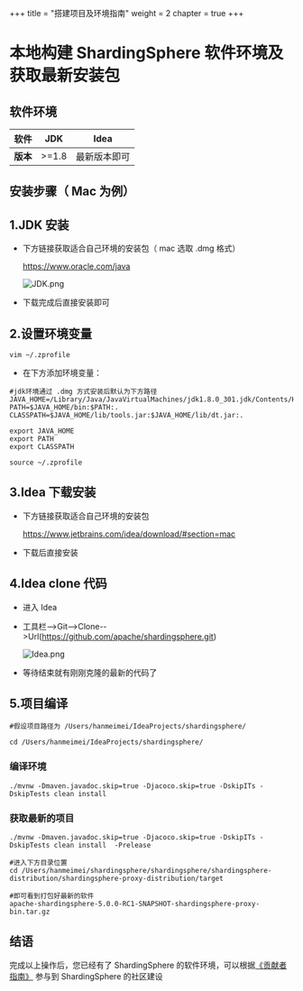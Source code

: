 +++
title = "搭建项目及环境指南"
weight = 2
chapter = true
+++


# 本地构建 ShardingSphere 软件环境及获取最新安装包

## 软件环境

| **软件** | **JDK** |   **Idea**   |
| :------: | :-----: | :----------: |
| **版本** |  >=1.8  | 最新版本即可 |

## 安装步骤（ Mac 为例）

## 1.JDK 安装

- 下方链接获取适合自己环境的安装包（ mac 选取 .dmg 格式）

	https://www.oracle.com/java

	![JDK.png](https://shardingsphere.apache.org/community/image/download_source/JDK.png)

- 下载完成后直接安装即可



## 2.设置环境变量

```shell
vim ~/.zprofile
```

- 在下方添加环境变量：

```shell
#jdk环境通过 .dmg 方式安装后默认为下方路径
JAVA_HOME=/Library/Java/JavaVirtualMachines/jdk1.8.0_301.jdk/Contents/Home
PATH=$JAVA_HOME/bin:$PATH:.
CLASSPATH=$JAVA_HOME/lib/tools.jar:$JAVA_HOME/lib/dt.jar:.

export JAVA_HOME
export PATH
export CLASSPATH
```

```shell
source ~/.zprofile
```



## 3.Idea 下载安装

- 下方链接获取适合自己环境的安装包

	https://www.jetbrains.com/idea/download/#section=mac
- 下载后直接安装



## 4.Idea clone 代码

- 进入 Idea
- 工具栏-->Git-->Clone-->Url(https://github.com/apache/shardingsphere.git)

	![Idea.png](https://shardingsphere.apache.org/community/image/download_source/Idea.png)
- 等待结束就有刚刚克隆的最新的代码了



## 5.项目编译

```shell
#假设项目路径为 /Users/hanmeimei/IdeaProjects/shardingsphere/

cd /Users/hanmeimei/IdeaProjects/shardingsphere/
```

### 编译环境

```shell
./mvnw -Dmaven.javadoc.skip=true -Djacoco.skip=true -DskipITs -DskipTests clean install
```

### 获取最新的项目

```shell
./mvnw -Dmaven.javadoc.skip=true -Djacoco.skip=true -DskipITs -DskipTests clean install  -Prelease

#进入下方目录位置
cd /Users/hanmeimei/shardingsphere/shardingsphere/shardingsphere-distribution/shardingsphere-proxy-distribution/target

#即可看到打包好最新的软件
apache-shardingsphere-5.0.0-RC1-SNAPSHOT-shardingsphere-proxy-bin.tar.gz
```



## 结语

完成以上操作后，您已经有了 ShardingSphere 的软件环境，可以根据[《贡献者指南》](https://shardingsphere.apache.org/community/cn/contribute/contributor/) 参与到 ShardingSphere 的社区建设
